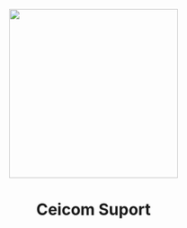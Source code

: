 <p align="center">
    <img src="https://www.ceicom.com.br/wp-content/uploads/2019/07/logo.png" width=300 />
</p>

<h1 align=center>Ceicom Suport</h1>